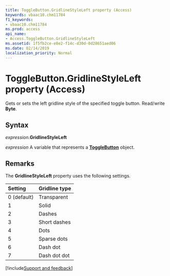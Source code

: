 ```yaml
---
title: ToggleButton.GridlineStyleLeft property (Access)
keywords: vbaac10.chm11784
f1_keywords:
- vbaac10.chm11784
ms.prod: access
api_name:
- Access.ToggleButton.GridlineStyleLeft
ms.assetid: 1f5fb2ce-e8e2-f14c-d30d-0d28651aed06
ms.date: 02/14/2019
localization_priority: Normal
---
```



# ToggleButton.GridlineStyleLeft property (Access)

Gets or sets the left gridline style of the specified toggle button. Read/write **Byte**.

## Syntax

_expression_.**GridlineStyleLeft**

_expression_ A variable that represents a **[ToggleButton](Access.ToggleButton.md)** object.


## Remarks

The **GridlineStyleLeft** property uses the following settings.

|Setting|Gridline type|
|:-----|:-----|
|0 (default)|Transparent|
|1|Solid|
|2|Dashes|
|3|Short dashes|
|4|Dots|
|5|Sparse dots|
|6|Dash dot|
|7|Dash dot dot|



[!include[Support and feedback](~/includes/feedback-boilerplate.md)]

